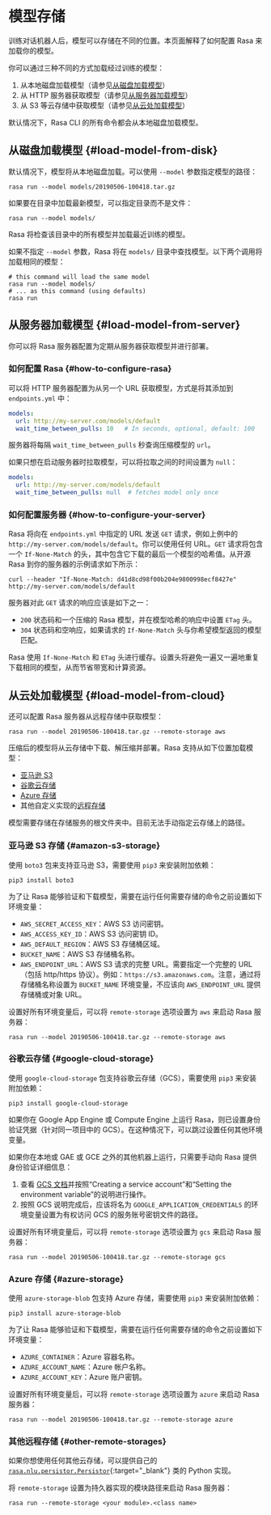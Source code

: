 # 模型存储

训练对话机器人后，模型可以存储在不同的位置。本页面解释了如何配置 Rasa 来加载你的模型。

你可以通过三种不同的方式加载经过训练的模型：

1. 从本地磁盘加载模型（请参见[从磁盘加载模型](#load-model-from-disk)）
2. 从 HTTP 服务器获取模型（请参见[从服务器加载模型](#load-model-from-server)）
3. 从 S3 等云存储中获取模型（请参见[从云处加载模型](#load-model-from-cloud)）

默认情况下，Rasa CLI 的所有命令都会从本地磁盘加载模型。

## 从磁盘加载模型 {#load-model-from-disk}

默认情况下，模型将从本地磁盘加载。可以使用 `--model` 参数指定模型的路径：

```shell
rasa run --model models/20190506-100418.tar.gz
```

如果要在目录中加载最新模型，可以指定目录而不是文件：

```shell
rasa run --model models/
```

Rasa 将检查该目录中的所有模型并加载最近训练的模型。

如果不指定 `--model` 参数，Rasa 将在 `models/` 目录中查找模型。以下两个调用将加载相同的模型：

```shell
# this command will load the same model
rasa run --model models/
# ... as this command (using defaults)
rasa run
```

## 从服务器加载模型 {#load-model-from-server}

你可以将 Rasa 服务器配置为定期从服务器获取模型并进行部署。

### 如何配置 Rasa {#how-to-configure-rasa}

可以将 HTTP 服务器配置为从另一个 URL 获取模型，方式是将其添加到 `endpoints.yml` 中：

```yaml title="endpoints.yml"
models:
  url: http://my-server.com/models/default
  wait_time_between_pulls: 10   # In seconds, optional, default: 100
```

服务器将每隔 `wait_time_between_pulls` 秒查询压缩模型的 `url`。

如果只想在启动服务器时拉取模型，可以将拉取之间的时间设置为 `null`：

```yaml title="endpoints.yml"
models:
  url: http://my-server.com/models/default
  wait_time_between_pulls: null  # fetches model only once
```

### 如何配置服务器 {#how-to-configure-your-server}

Rasa 将向在 `endpoints.yml` 中指定的 URL 发送 `GET` 请求，例如上例中的 `http://my-server.com/models/default`。你可以使用任何 URL。`GET` 请求将包含一个 `If-None-Match` 的头，其中包含它下载的最后一个模型的哈希值。从开源 Rasa 到你的服务器的示例请求如下所示：

```shell
curl --header "If-None-Match: d41d8cd98f00b204e9800998ecf8427e" http://my-server.com/models/default
```

服务器对此 `GET` 请求的响应应该是如下之一：

- `200` 状态码和一个压缩的 Rasa 模型，并在模型哈希的响应中设置 `ETag` 头。
- `304` 状态码和空响应，如果请求的 `If-None-Match` 头与你希望模型返回的模型匹配。

Rasa 使用 `If-None-Match` 和 `ETag` 头进行缓存。设置头将避免一遍又一遍地重复下载相同的模型，从而节省带宽和计算资源。

## 从云处加载模型 {#load-model-from-cloud}

还可以配置 Rasa 服务器从远程存储中获取模型：

```shell
rasa run --model 20190506-100418.tar.gz --remote-storage aws
```

压缩后的模型将从云存储中下载、解压缩并部署。Rasa 支持从如下位置加载模型：

- [亚马逊 S3](https://aws.amazon.com/s3)
- [谷歌云存储](https://cloud.google.com/storage)
- [Azure 存储](https://azure.microsoft.com/services/storage)
- 其他自定义实现的[远程存储](#other-remote-storages)

模型需要存储在存储服务的根文件夹中。目前无法手动指定云存储上的路径。

### 亚马逊 S3 存储 {#amazon-s3-storage}

使用 `boto3` 包来支持亚马逊 S3，需要使用 `pip3` 来安装附加依赖：

```shell
pip3 install boto3
```

为了让 Rasa 能够验证和下载模型，需要在运行任何需要存储的命令之前设置如下环境变量：

- `AWS_SECRET_ACCESS_KEY`：AWS S3 访问密钥。
- `AWS_ACCESS_KEY_ID`：AWS S3 访问密钥 ID。
- `AWS_DEFAULT_REGION`：AWS S3 存储桶区域。
- `BUCKET_NAME`：AWS S3 存储桶名称。
- `AWS_ENDPOINT_URL`：AWS S3 请求的完整 URL。需要指定一个完整的 URL（包括 http/https 协议）。例如：`https://s3.amazonaws.com`。注意，通过将存储桶名称设置为 `BUCKET_NAME` 环境变量，不应该向 `AWS_ENDPOINT_URL` 提供存储桶或对象 URL。

设置好所有环境变量后，可以将 `remote-storage` 选项设置为 `aws` 来启动 Rasa 服务器：

```shell
rasa run --model 20190506-100418.tar.gz --remote-storage aws
```

### 谷歌云存储 {#google-cloud-storage}

使用 `google-cloud-storage` 包支持谷歌云存储（GCS），需要使用 `pip3` 来安装附加依赖：

```shell
pip3 install google-cloud-storage
```

如果你在 Google App Engine 或 Compute Engine 上运行 Rasa，则已设置身份验证凭据（针对同一项目中的 GCS）。在这种情况下，可以跳过设置任何其他环境变量。

如果你在本地或 GAE 或 GCE 之外的其他机器上运行，只需要手动向 Rasa 提供身份验证详细信息：

1. 查看 [GCS 文档](https://cloud.google.com/docs/authentication/getting-started#auth-cloud-implicit-python)并按照“Creating a service account”和“Setting the environment variable”的说明进行操作。
2. 按照 GCS 说明完成后，应该将名为 `GOOGLE_APPLICATION_CREDENTIALS` 的环境变量设置为有权访问 GCS 的服务账号密钥文件的路径。

设置好所有环境变量后，可以将 `remote-storage` 选项设置为 `gcs` 来启动 Rasa 服务器：

```shell
rasa run --model 20190506-100418.tar.gz --remote-storage gcs
```

### Azure 存储 {#azure-storage}

使用 `azure-storage-blob` 包支持 Azure 存储，需要使用 `pip3` 来安装附加依赖：

```shell
pip3 install azure-storage-blob
```

为了让 Rasa 能够验证和下载模型，需要在运行任何需要存储的命令之前设置如下环境变量：

- `AZURE_CONTAINER`：Azure 容器名称。
- `AZURE_ACCOUNT_NAME`：Azure 帐户名称。
- `AZURE_ACCOUNT_KEY`：Azure 账户密钥。

设置好所有环境变量后，可以将 `remote-storage` 选项设置为 `azure` 来启动 Rasa 服务器：

```shell
rasa run --model 20190506-100418.tar.gz --remote-storage azure
```

### 其他远程存储 {#other-remote-storages}

如果你想使用任何其他云存储，可以提供自己的 [`rasa.nlu.persistor.Persistor`](https://rasa.com/docs/rasa/reference/rasa/nlu/persistor/){:target="_blank"} 类的 Python 实现。

将 `remote-storage` 设置为持久器实现的模块路径来启动 Rasa 服务器：

```shell
rasa run --remote-storage <your module>.<class name>
```

